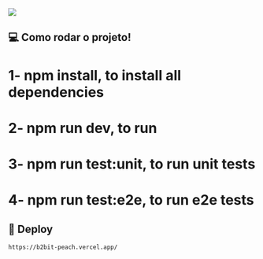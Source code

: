 <img src="https://github.com/MayconDS/b2bit/assets/86381282/8607306d-a957-4c5d-9651-44f0dd52bbd0">

## 💻 Como rodar o projeto!
<div display="flex">
  <h1>1- npm install, to install all dependencies</h1>
  <h1>2- npm run dev, to run</h1>
  <h1>3- npm run test:unit, to run unit tests</h1>
  <h1>4- npm run test:e2e, to run e2e tests</h1>
</div>

## :link: Deploy

```
https://b2bit-peach.vercel.app/
```
